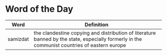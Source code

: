 # Word of the Day

|Word|Definition|
|---|---|
|samizdat|the clandestine copying and distribution of literature banned by the state, especially formerly in the communist countries of eastern europe|